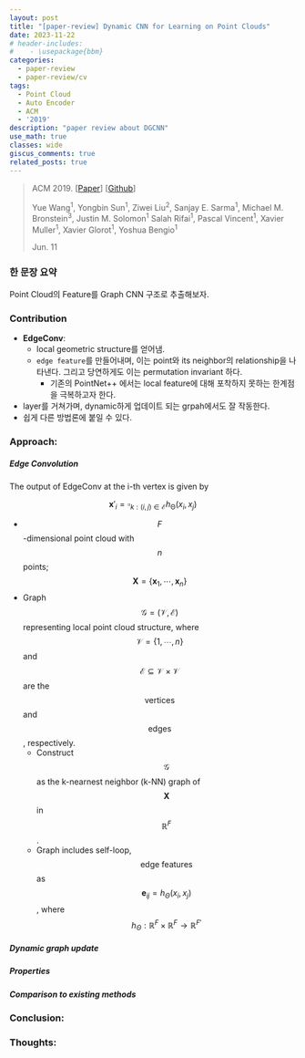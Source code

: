 ```yaml
---
layout: post
title: "[paper-review] Dynamic CNN for Learning on Point Clouds"
date: 2023-11-22
# header-includes:
#    - \usepackage{bbm}
categories:
  - paper-review
  - paper-review/cv
tags:
  - Point Cloud
  - Auto Encoder
  - ACM
  - '2019'
description: "paper review about DGCNN"
use_math: true
classes: wide
giscus_comments: true
related_posts: true
---
```

> ACM 2019. [[Paper](https://arxiv.org/abs/1801.07829)] [[Github](https://github.com/WangYueFt/dgcnn)]
>
> Yue Wang<sup>1</sup>, Yongbin Sun<sup>1</sup>, Ziwei Liu<sup>2</sup>, Sanjay E. Sarma<sup>1</sup>, Michael M. Bronstein<sup>3</sup>, Justin M. Solomon<sup>1</sup>
> Salah Rifai<sup>1</sup>, Pascal Vincent<sup>1</sup>, Xavier Muller<sup>1</sup>, Xavier Glorot<sup>1</sup>, Yoshua Bengio<sup>1</sup>
> 
> Jun. 11

### 한 문장 요약

Point Cloud의 Feature를 Graph CNN 구조로 추출해보자.

### Contribution

* **EdgeConv**:
  * local geometric structure를 얻어냄. 
  * `edge feature`를 만들어내며, 이는 point와 its neighbor의 relationship을 나타낸다. 그리고 당연하게도 이는 permutation invariant 하다.
    * 기존의 PointNet++ 에서는 local feature에 대해 포착하지 못하는 한계점을 극복하고자 한다.
* layer를 거쳐가며, dynamic하게 업데이트 되는 grpah에서도 잘 작동한다.
* 쉽게 다른 방법론에 붙일 수 있다.

### Approach:

##### Edge Convolution

The output of EdgeConv at the i-th vertex is given by

$$
\begin{equation}
  \mathbf{x}'_{i}=\square_{k:(i,j)\in \mathcal{E}} h_{\mathcal{\Theta}}(x_i,x_j)
\end{equation}
$$

* $$F$$-dimensional point cloud with $$n$$ points; $$\mathbf{X}=\{\mathbf{x}_{1},\cdots,\mathbf{x}_{n}\}$$
* Graph $$\mathcal{G=(V,E)}$$ representing local point cloud structure, where $$\mathcal{V}=\{1,\cdots,n\}$$ and $$\mathcal{E}\subseteq \mathcal{V\times V}$$ are the $$\text{vertices}$$ and $$\text{edges}$$, respectively.
  * Construct $$\mathcal{G}$$ as the k-nearnest neighbor (k-NN) graph of $$\mathbf{X}$$ in $$\mathbb{R}^{F}$$.
  * Graph includes self-loop, $$\text{edge~features}$$ as $$\mathbf{e}_{ij}=h_{\Theta}(x_i,x_j)$$, where $$h_{\Theta}:\mathbb{R}^{F} \times \mathbb{R}^{F} \rightarrow \mathbb{R}^{F'}$$

##### Dynamic graph update

##### Properties

##### Comparison to existing methods




### Conclusion: 

### Thoughts:
